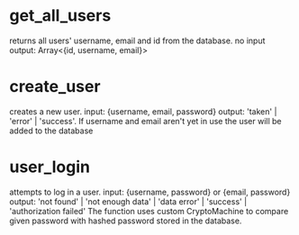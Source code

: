# get_all_users
returns all users' username, email and id from the database.
no input
output: Array<{id, username, email}>

# create_user
creates a new user.
input: {username, email, password}
output: 'taken' | 'error' | 'success'.
If username and email aren't yet in use the user will be added to the database

# user_login
attempts to log in a user.
input: {username, password} or {email, password}
output:  'not found' | 'not enough data' | 'data error' | 'success' | 'authorization failed'
The function uses custom CryptoMachine to compare given password with hashed password stored in the database.
